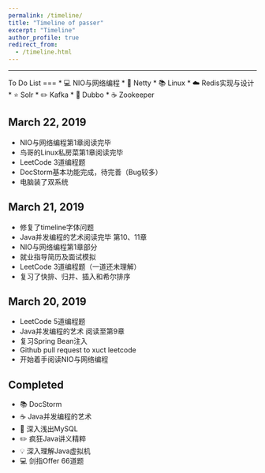 ```yaml
---
permalink: /timeline/
title: "Timeline of passer"
excerpt: "Timeline"
author_profile: true
redirect_from:
  - /timeline.html
---
```

<hr/>
To Do List
===
* 💻 NIO与网络编程
* 🎨 Netty
* 📚 Linux
* ☁️ Redis实现与设计
* ⭐️ Solr
* ✏️ Kafka
* 💾 Dubbo
* ☕️ Zookeeper

March 22, 2019
---
- NIO与网络编程第1章阅读完毕
- 鸟哥的Linux私房菜第1章阅读完毕
- LeetCode 3道编程题
- DocStorm基本功能完成，待完善（Bug较多）
- 电脑装了双系统

March 21, 2019
---
- 修复了timeline字体问题
- Java并发编程的艺术阅读完毕 第10、11章
- NIO与网络编程第1章部分
- 就业指导简历及面试模拟
- LeetCode 3道编程题（一道还未理解）
- 复习了快排、归并、插入和希尔排序

March 20, 2019
---
- LeetCode 5道编程题
- Java并发编程的艺术 阅读至第9章
- 复习Spring Bean注入
- Github pull request to xuct leetcode
- 开始着手阅读NIO与网络编程

Completed
---
- 📚 DocStorm
- ☕️ Java并发编程的艺术
- 🎨 深入浅出MySQL
- ✏️ 疯狂Java讲义精粹
- 💡 深入理解Java虚拟机
- 💻 剑指Offer 66道题

